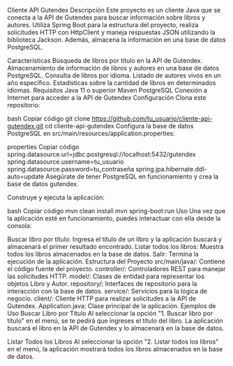 Cliente API Gutendex
Descripción
Este proyecto es un cliente Java que se conecta a la API de Gutendex para buscar información sobre libros y autores. Utiliza Spring Boot para la estructura del proyecto, realiza solicitudes HTTP con HttpClient y maneja respuestas JSON utilizando la biblioteca Jackson. Además, almacena la información en una base de datos PostgreSQL.

Características
Búsqueda de libros por título en la API de Gutendex.
Almacenamiento de información de libros y autores en una base de datos PostgreSQL.
Consulta de libros por idioma.
Listado de autores vivos en un año específico.
Estadísticas sobre la cantidad de libros en determinados idiomas.
Requisitos
Java 11 o superior
Maven
PostgreSQL
Conexión a Internet para acceder a la API de Gutendex
Configuración
Clona este repositorio:

bash
Copiar código
git clone https://github.com/tu_usuario/cliente-api-gutendex.git
cd cliente-api-gutendex
Configura la base de datos PostgreSQL en src/main/resources/application.properties:

properties
Copiar código
spring.datasource.url=jdbc:postgresql://localhost:5432/gutendex
spring.datasource.username=tu_usuario
spring.datasource.password=tu_contraseña
spring.jpa.hibernate.ddl-auto=update
Asegúrate de tener PostgreSQL en funcionamiento y crea la base de datos gutendex.

Construye y ejecuta la aplicación:

bash
Copiar código
mvn clean install
mvn spring-boot:run
Uso
Una vez que la aplicación esté en funcionamiento, puedes interactuar con ella desde la consola:

Buscar libro por título: Ingresa el título de un libro y la aplicación buscará y almacenará el primer resultado encontrado.
Listar todos los libros: Muestra todos los libros almacenados en la base de datos.
Salir: Termina la ejecución de la aplicación.
Estructura del Proyecto
src/main/java/: Contiene el código fuente del proyecto.
controller/: Controladores REST para manejar las solicitudes HTTP.
model/: Clases de entidad para representar los objetos Libro y Autor.
repository/: Interfaces de repositorio para la interacción con la base de datos.
service/: Servicios para la lógica de negocio.
client/: Cliente HTTP para realizar solicitudes a la API de Gutendex.
Application.java: Clase principal de la aplicación.
Ejemplos de Uso
Buscar Libro por Título
Al seleccionar la opción "1. Buscar libro por título" en el menú, se te pedirá que ingreses el título del libro. La aplicación buscará el libro en la API de Gutendex y lo almacenará en la base de datos.

Listar Todos los Libros
Al seleccionar la opción "2. Listar todos los libros" en el menú, la aplicación mostrará todos los libros almacenados en la base de datos.
